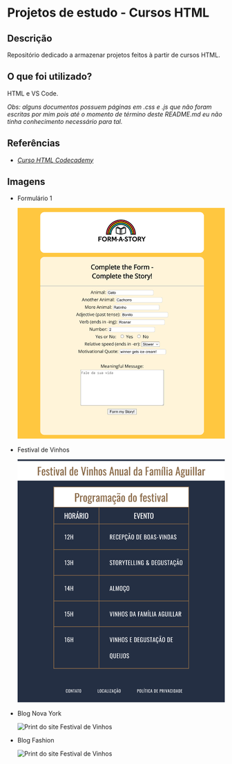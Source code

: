 # Projetos de estudo - Cursos HTML

## Descrição

Repositório dedicado a armazenar projetos feitos à partir de cursos HTML.

## O que foi utilizado?

HTML e VS Code.

<em>Obs: alguns documentos possuem páginas em .css e .js que não foram escritas por mim pois até o momento de término deste README.md eu não tinha conhecimento necessário para tal.</em>

## Referências

- <a href="https://www.codecademy.com/learn/learn-html" target="_blank"><em>Curso HTML Codecademy</em></a>

## Imagens

- Formulário 1

  ![Print do site do formulário](/site-formulario/img/site-formulario1.png)

- Festival de Vinhos

  ![Print do site Festival de Vinhos](/site-festival-de-vinhos/img/festival-vinhos1.png)

- Blog Nova York

  ![Print do site Festival de Vinhos](/blog-ny/img/blog-ny1.png)

- Blog Fashion

  ![Print do site Festival de Vinhos](/blog-fashion/img/blog-fashion1.png)
